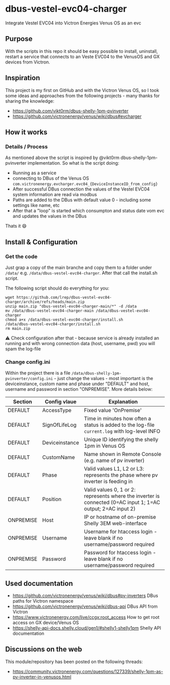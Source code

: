 # dbus-vestel-evc04-charger

Integrate Vestel EVC04 into Victron Energies Venus OS as an evc

## Purpose

With the scripts in this repo it should be easy possible to install, uninstall, restart a service that connects to an Veste EVC04 to the VenusOS and GX devices from Victron.

## Inspiration

This project is my first on GitHub and with the Victron Venus OS, so I took some ideas and approaches from the following projects - many thanks for sharing the knowledge:

- https://github.com/vikt0rm/dbus-shelly-1pm-pvinverter
- https://github.com/victronenergy/venus/wiki/dbus#evcharger

## How it works

### Details / Process

As mentioned above the script is inspired by @vikt0rm dbus-shelly-1pm-pvinverter implementation.
So what is the script doing:

- Running as a service
- connecting to DBus of the Venus OS `com.victronenergy.evcharger.evc04_{DeviceInstanceID_from_config}`
- After successful DBus connection the values of the Vestel EVC04 system information are read via modbus
- Paths are added to the DBus with default value 0 - including some settings like name, etc
- After that a "loop" is started which consumpton and status date vom evc and updates the values in the DBus

Thats it 😄

## Install & Configuration

### Get the code

Just grap a copy of the main branche and copy them to a folder under `/data/` e.g. `/data/dbus-vestel-evc04-charger`.
After that call the install.sh script.

The following script should do everything for you:

```
wget https://github.com/lrep/dbus-vestel-evc04-charger/archive/refs/heads/main.zip
unzip main.zip "dbus-vestel-evc04-charger-main/*" -d /data
mv /data/dbus-vestel-evc04-charger-main /data/dbus-vestel-evc04-charger
chmod a+x /data/dbus-vestel-evc04-charger/install.sh
/data/dbus-vestel-evc04-charger/install.sh
rm main.zip
```

⚠️ Check configuration after that - because service is already installed an running and with wrong connection data (host, username, pwd) you will spam the log-file

### Change config.ini

Within the project there is a file `/data/dbus-shelly-1pm-pvinverter/config.ini` - just change the values - most important is the deviceinstance, custom name and phase under "DEFAULT" and host, username and password in section "ONPREMISE". More details below:

| Section   | Config vlaue   | Explanation                                                                                                  |
| --------- | -------------- | ------------------------------------------------------------------------------------------------------------ |
| DEFAULT   | AccessType     | Fixed value 'OnPremise'                                                                                      |
| DEFAULT   | SignOfLifeLog  | Time in minutes how often a status is added to the log-file `current.log` with log-level INFO                |
| DEFAULT   | Deviceinstance | Unique ID identifying the shelly 1pm in Venus OS                                                             |
| DEFAULT   | CustomName     | Name shown in Remote Console (e.g. name of pv inverter)                                                      |
| DEFAULT   | Phase          | Valid values L1, L2 or L3: represents the phase where pv inverter is feeding in                              |
| DEFAULT   | Position       | Valid values 0, 1 or 2: represents where the inverter is connected (0=AC input 1; 1=AC output; 2=AC input 2) |
| ONPREMISE | Host           | IP or hostname of on-premise Shelly 3EM web-interface                                                        |
| ONPREMISE | Username       | Username for htaccess login - leave blank if no username/password required                                   |
| ONPREMISE | Password       | Password for htaccess login - leave blank if no username/password required                                   |

## Used documentation

- https://github.com/victronenergy/venus/wiki/dbus#pv-inverters DBus paths for Victron namespace
- https://github.com/victronenergy/venus/wiki/dbus-api DBus API from Victron
- https://www.victronenergy.com/live/ccgx:root_access How to get root access on GX device/Venus OS
- https://shelly-api-docs.shelly.cloud/gen1/#shelly1-shelly1pm Shelly API documentation

## Discussions on the web

This module/repository has been posted on the following threads:

- https://community.victronenergy.com/questions/127339/shelly-1pm-as-pv-inverter-in-venusos.html

